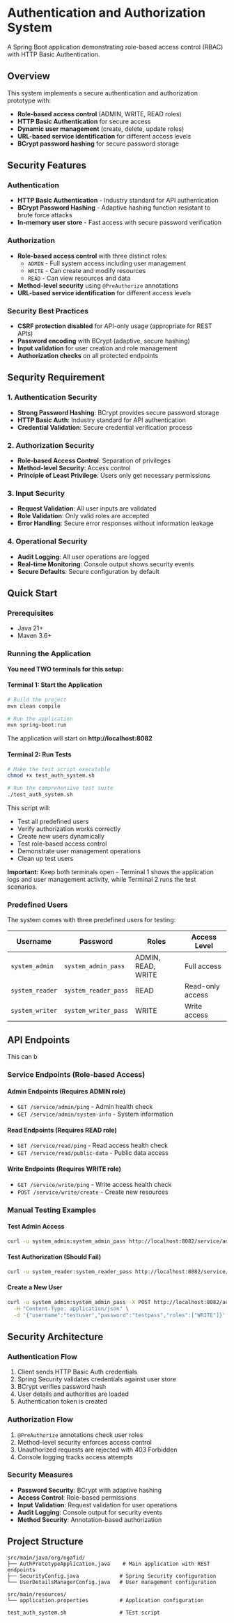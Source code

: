 # Authentication and Authorization System

A Spring Boot application demonstrating role-based access control (RBAC) with HTTP Basic Authentication.

## Overview

This system implements a secure authentication and authorization prototype with:
- **Role-based access control** (ADMIN, WRITE, READ roles)
- **HTTP Basic Authentication** for secure access
- **Dynamic user management** (create, delete, update roles)
- **URL-based service identification** for different access levels
- **BCrypt password hashing** for secure password storage

## Security Features

### Authentication
- **HTTP Basic Authentication** - Industry standard for API authentication
- **BCrypt Password Hashing** - Adaptive hashing function resistant to brute force attacks
- **In-memory user store** - Fast access with secure password verification

### Authorization
- **Role-based access control** with three distinct roles:
  - `ADMIN` - Full system access including user management
  - `WRITE` - Can create and modify resources
  - `READ` - Can view resources and data
- **Method-level security** using `@PreAuthorize` annotations
- **URL-based service identification** for different access levels

### Security Best Practices
- **CSRF protection disabled** for API-only usage (appropriate for REST APIs)
- **Password encoding** with BCrypt (adaptive, secure hashing)
- **Input validation** for user creation and role management
- **Authorization checks** on all protected endpoints


## Sequrity Requirement

### 1. **Authentication Security**
- **Strong Password Hashing**: BCrypt provides secure password storage
- **HTTP Basic Auth**: Industry standard for API authentication
- **Credential Validation**: Secure credential verification process

### 2. **Authorization Security**
- **Role-based Access Control**: Separation of privileges
- **Method-level Security**: Access control
- **Principle of Least Privilege**: Users only get necessary permissions

### 3. **Input Security**
- **Request Validation**: All user inputs are validated
- **Role Validation**: Only valid roles are accepted
- **Error Handling**: Secure error responses without information leakage

### 4. **Operational Security**
- **Audit Logging**: All user operations are logged
- **Real-time Monitoring**: Console output shows security events
- **Secure Defaults**: Secure configuration by default



## Quick Start

### Prerequisites
- Java 21+
- Maven 3.6+

### Running the Application

**You need TWO terminals for this setup:**

#### Terminal 1: Start the Application
```bash
# Build the project
mvn clean compile

# Run the application
mvn spring-boot:run
```

The application will start on **http://localhost:8082**

#### Terminal 2: Run Tests
```bash
# Make the test script executable
chmod +x test_auth_system.sh

# Run the comprehensive test suite
./test_auth_system.sh
```

This script will:
- Test all predefined users
- Verify authorization works correctly
- Create new users dynamically
- Test role-based access control
- Demonstrate user management operations
- Clean up test users

**Important:** Keep both terminals open - Terminal 1 shows the application logs and user management activity, while Terminal 2 runs the test scenarios.


### Predefined Users
The system comes with three predefined users for testing:

| Username | Password | Roles | Access Level |
|----------|----------|-------|--------------|
| `system_admin` | `system_admin_pass` | ADMIN, READ, WRITE | Full access |
| `system_reader` | `system_reader_pass` | READ | Read-only access |
| `system_writer` | `system_writer_pass` | WRITE | Write access |

## API Endpoints
This can b

### Service Endpoints (Role-based Access)

#### Admin Endpoints (Requires ADMIN role)
- `GET /service/admin/ping` - Admin health check
- `GET /service/admin/system-info` - System information

#### Read Endpoints (Requires READ role)
- `GET /service/read/ping` - Read access health check
- `GET /service/read/public-data` - Public data access

#### Write Endpoints (Requires WRITE role)
- `GET /service/write/ping` - Write access health check
- `POST /service/write/create` - Create new resources





### Manual Testing Examples

#### Test Admin Access
```bash
curl -u system_admin:system_admin_pass http://localhost:8082/service/admin/ping
```

#### Test Authorization (Should Fail)
```bash
curl -u system_reader:system_reader_pass http://localhost:8082/service/admin/ping
```

#### Create a New User
```bash
curl -u system_admin:system_admin_pass -X POST http://localhost:8082/auth/users \
  -H "Content-Type: application/json" \
  -d '{"username":"testuser","password":"testpass","roles":["WRITE"]}'
```

## Security Architecture

### Authentication Flow
1. Client sends HTTP Basic Auth credentials
2. Spring Security validates credentials against user store
3. BCrypt verifies password hash
4. User details and authorities are loaded
5. Authentication token is created

### Authorization Flow
1. `@PreAuthorize` annotations check user roles
2. Method-level security enforces access control
3. Unauthorized requests are rejected with 403 Forbidden
4. Console logging tracks access attempts

### Security Measures
- **Password Security**: BCrypt with adaptive hashing
- **Access Control**: Role-based permissions
- **Input Validation**: Request validation for user operations
- **Audit Logging**: Console output for security events
- **Method Security**: Annotation-based authorization

## Project Structure

```
src/main/java/org/ngafid/
├── AuthPrototypeApplication.java    # Main application with REST endpoints
├── SecurityConfig.java             # Spring Security configuration
└── UserDetailsManagerConfig.java   # User management configuration

src/main/resources/
└── application.properties          # Application configuration

test_auth_system.sh                 # TEst script
```

